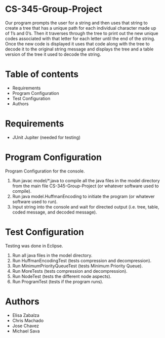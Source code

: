 # CS-345-Group-Project

Our program prompts the user for a string and then uses that string to create a tree that has a unique path for each individual 
character made up of 1’s and 0’s. Then it traverses through the tree to print out the new unique codes associated with that letter 
for each letter until the end of the string. Once the new code is displayed it uses that code along with the tree to decode 
it to the original string message and displays the tree and a table version of the tree it used to decode the string.


# Table of contents

- Requirements
- Program Configuration
- Test Configuration
- Authors


# Requirements

- JUnit Jupiter (needed for testing)


# Program Configuration

Program Configuration for the console.

1. Run javac model/*.java to compile all the java files in the model directory from the main file CS-345-Group-Project (or whatever software used to compile).
2. Run java model.HuffmanEncoding to initiate the program (or whatever software used to run).
3. Input string into the console and wait for directed output (i.e. tree, table, coded message, and decoded message).


# Test Configuration

Testing was done in Eclipse. 

1. Run all java files in the model directory.
3. Run HuffmanEncodingTest (tests compression and decompression).
4. Run MinimumPriorityQueueTest (tests Minimum Priority Queue).
5. Run MoreTests (tests compression and decompression).
6. Run NodeTest (tests the different node aspects).
7. Run ProgramTest (tests if the program runs).


# Authors

- Elisa Zabalza
- Chris Machado
- Jose Chavez
- Michael Sava
